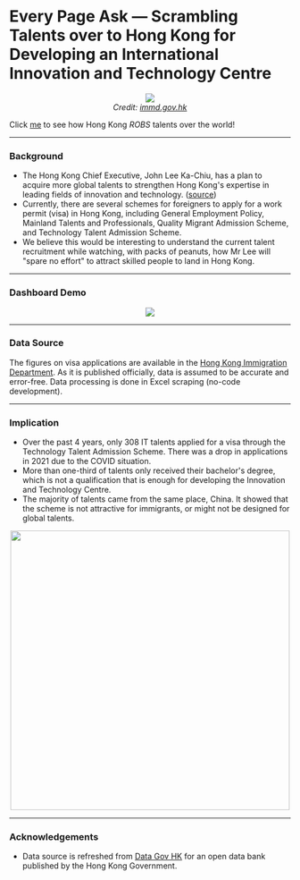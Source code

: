 # Every Page Ask — Scrambling Talents over to Hong Kong for Developing an International Innovation and Technology Centre
<p align="center">
 <a href="https://www.immd.gov.hk/eng/facts/visa-control.html"><img src="https://github.com/Jack-cky/EPA-Scrambling_Talents_over_to_Hong_Kong/blob/main/imgs/talents_acquisition_new.png"></a><br>
 <i> Credit: <a href="https://www.immd.gov.hk/eng/services/visas/quality_migrant_admission_scheme.html"> immd.gov.hk </a></i>
</p>

Click [me](https://public.tableau.com/app/profile/jackcky/viz/TalentsScramblinginHongKong/HongKongTalentScrambling) to see how Hong Kong _ROBS_ talents over the world!

---
### Background
- The Hong Kong Chief Executive, John Lee Ka-Chiu, has a plan to acquire more global talents to strengthen Hong Kong's expertise in leading fields of innovation and technology. ([source](https://www.thestandard.com.hk/sections-news-print/245175/HK-lagging-in-global-talent-scramble))
- Currently, there are several schemes for foreigners to apply for a work permit (visa) in Hong Kong, including General Employment Policy, Mainland Talents and Professionals, Quality Migrant Admission Scheme, and Technology Talent Admission Scheme.
- We believe this would be interesting to understand the current talent recruitment while watching, with packs of peanuts, how Mr Lee will "spare no effort" to attract skilled people to land in Hong Kong.

---
### Dashboard Demo
<p align="center"><a href="https://public.tableau.com/app/profile/jackcky/viz/TalentsScramblinginHongKong/HongKongTalentScrambling"><img src="https://github.com/Jack-cky/EPA-Scrambling_Talents_over_to_Hong_Kong/blob/main/imgs/dashboard_demo.gif"></a></p>

---
### Data Source
The figures on visa applications are available in the [Hong Kong Immigration Department](https://www.immd.gov.hk/eng/facts/visa-control.html). As it is published officially, data is assumed to be accurate and error-free. Data processing is done in Excel scraping (no-code development).

---
### Implication
- Over the past 4 years, only 308 IT talents applied for a visa through the Technology Talent Admission Scheme. There was a drop in applications in 2021 due to the COVID situation.
- More than one-third of talents only received their bachelor's degree, which is not a qualification that is enough for developing the Innovation and Technology Centre.
- The majority of talents came from the same place, China. It showed that the scheme is not attractive for immigrants, or might not be designed for global talents.
<p align="center"><a href="https://public.tableau.com/app/profile/jackcky/viz/TalentsScramblinginHongKong/HongKongTalentScrambling"><img src="https://github.com/Jack-cky/EPA-Scrambling_Talents_over_to_Hong_Kong/blob/main/imgs/implication.png" height="500px"></a></p>

---
### Acknowledgements
- Data source is refreshed from [Data Gov HK](https://data.gov.hk/en-datasets/provider/hk-immd) for an open data bank published by the Hong Kong Government.
